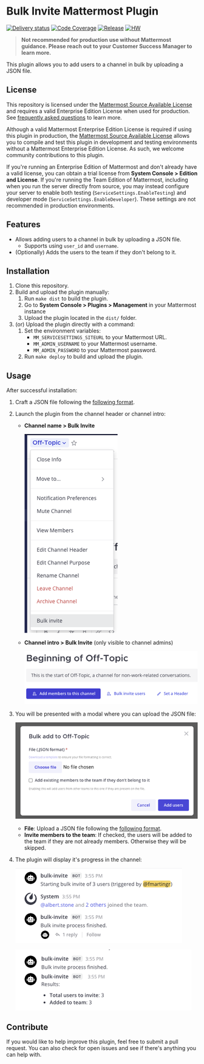 # Bulk Invite Mattermost Plugin

[![Delivery status](https://github.com/mattermost/mattermost-plugin-bulk-invite/actions/workflows/cd.yml/badge.svg)](https://github.com/mattermost/mattermost-plugin-bulk-invite/actions/workflows/cd.yml)
[![Code Coverage](https://img.shields.io/codecov/c/github/mattermost/mattermost-plugin-bulk-invite/master)](https://codecov.io/gh/mattermost/mattermost-plugin-bulk-invite)
[![Release](https://img.shields.io/github/v/release/mattermost/mattermost-plugin-bulk-invite)](https://github.com/mattermost/mattermost-plugin-bulk-invite/releases/latest)
[![HW](https://img.shields.io/github/issues/mattermost/mattermost-plugin-bulk-invite/Up%20For%20Grabs?color=dark%20green&label=Help%20Wanted)](https://github.com/mattermost/mattermost-plugin-bulk-invite/issues?q=is%3Aissue+is%3Aopen+sort%3Aupdated-desc+label%3A%22Up+For+Grabs%22+label%3A%22Help+Wanted%22)

> **Not recommended for production use without Mattermost guidance. Please reach out to your Customer Success Manager to learn more.**

This plugin allows you to add users to a channel in bulk by uploading a JSON file.

## License

This repository is licensed under the [Mattermost Source Available License](LICENSE) and requires a valid Enterprise Edition License when used for production. See [frequently asked questions](https://docs.mattermost.com/overview/faq.html#mattermost-source-available-license) to learn more.

Although a valid Mattermost Enterprise Edition License is required if using this plugin in production, the [Mattermost Source Available License](LICENSE) allows you to compile and test this plugin in development and testing environments without a Mattermost Enterprise Edition License. As such, we welcome community contributions to this plugin.

If you're running an Enterprise Edition of Mattermost and don't already have a valid license, you can obtain a trial license from **System Console > Edition and License**. If you're running the Team Edition of Mattermost, including when you run the server directly from source, you may instead configure your server to enable both testing (`ServiceSettings.EnableTesting`) and developer mode (`ServiceSettings.EnableDeveloper`). These settings are not recommended in production environments.

## Features

- Allows adding users to a channel in bulk by uploading a JSON file.
    - Supports using `user_id` and `username`.
- (Optionally) Adds the users to the team if they don't belong to it.

## Installation

1. Clone this repository.
2. Build and upload the plugin manually:
    1. Run `make dist` to build the plugin.
    2. Go to **System Console > Plugins > Management** in your Mattermost instance
    3. Upload the plugin located in the `dist/` folder.
3. (or) Upload the plugin directly with a command:
    1. Set the environment variables:
        -  `MM_SERVICESETTINGS_SITEURL` to your Mattermost URL.
        -  `MM_ADMIN_USERNAME` to your Mattermost username.
        -  `MM_ADMIN_PASSWORD` to your Mattermost password.
    2. Run `make deploy` to build and upload the plugin.

## Usage

After successful installation:

1. Craft a JSON file following the [following format](./.readme/template.jsonc).
2. Launch the plugin from the channel header or channel intro:
    - **Channel name > Bulk Invite**

        ![Channel header](./.readme/channel-header-menu.png)
    - **Channel intro > Bulk Invite** (only visible to channel admins)

        ![Channel intro](./.readme/channel-intro-button.png)

3. You will be presented with a modal where you can upload the JSON file:

    ![Bulk invite modal](./.readme/bulk-invite-modal.png)

    - **File**: Upload a JSON file following the [following format](./.readme/template.jsonc).
    - **Invite members to the team**: If checked, the users will be added to the team if they are not already members. Otherwise they will be skipped.

4. The plugin will display it's progress in the channel:

    ![Bulk invite progress](./.readme/result-channel.png)

    ![Bulk invite progress](./.readme/result-channel-thread.png)


## Contribute

If you would like to help improve this plugin, feel free to submit a pull request.
You can also check for open issues and see if there's anything you can help with.
